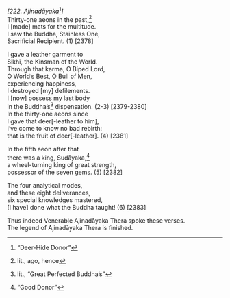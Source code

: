 *\[222. Ajinadāyaka*[^1]*\]*  
Thirty-one aeons in the past,[^2]  
I \[made\] mats for the multitude.  
I saw the Buddha, Stainless One,  
Sacrificial Recipient. (1) \[2378\]

I gave a leather garment to  
Sikhi, the Kinsman of the World.  
Through that karma, O Biped Lord,  
O World’s Best, O Bull of Men,  
experiencing happiness,  
I destroyed \[my\] defilements.  
I \[now\] possess my last body  
in the Buddha’s[^3] dispensation. (2-3) \[2379-2380\]  
In the thirty-one aeons since  
I gave that deer\[-leather to him\],  
I’ve come to know no bad rebirth:  
that is the fruit of deer\[-leather\]. (4) \[2381\]

In the fifth aeon after that  
there was a king, Sudāyaka,[^4]  
a wheel-turning king of great strength,  
possessor of the seven gems. (5) \[2382\]

The four analytical modes,  
and these eight deliverances,  
six special knowledges mastered,  
\[I have\] done what the Buddha taught! (6) \[2383\]

Thus indeed Venerable Ajinadāyaka Thera spoke these verses.  
The legend of Ajinadāyaka Thera is finished.

[^1]: “Deer-Hide Donor”

[^2]: lit., ago, hence

[^3]: lit., “Great Perfected Buddha’s”

[^4]: “Good Donor”
